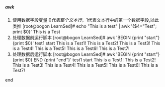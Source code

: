 ##### awk
1. 使用数据字段变量
$0代表整个文本行，$1代表文本行中的第一个数据字段,以此类推
[root@bogon LearnSed]# echo "This is a test" | awk '{$4="Test"; print $0}'
This is a Test
2. 处理数据前运行脚本
[root@bogon LearnSed]# awk 'BEGIN {print "start"}{print $0}' test1 
start
This is a Test1!
This is a Test2!
This is a Test3!
This is a Test4!
This is a Test5!
This is a Test6!
This is a Test7!
3. 处理数据后运行脚本
[root@bogon LearnSed]# awk 'BEGIN {print "start"}{print $0} END {print "end"}' test1 
start
This is a Test1!
This is a Test2!
This is a Test3!
This is a Test4!
This is a Test5!
This is a Test6!
This is a Test7!




end

